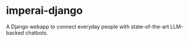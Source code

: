 # imperai-django

A Django webapp to connect everyday people with state-of-the-art LLM-backed chatbots.
